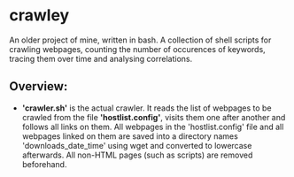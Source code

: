 # crawley
An older project of mine, written in bash. A collection of shell scripts for crawling webpages, counting the number of occurences of keywords, tracing them over time and analysing correlations.

## Overview:
* **'crawler.sh'** is the actual crawler. It reads the list of webpages to be crawled from the file **'hostlist.config'**, visits them one after another and follows all links on them. All webpages in the 'hostlist.config' file and all webpages linked on them are saved into a directory names 'downloads_date_time' using wget and converted to lowercase afterwards. All non-HTML pages (such as scripts) are removed beforehand.
